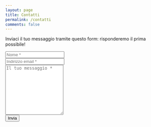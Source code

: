 ```yaml
---
layout: page
title: Contatti
permalink: /contatti
comments: false
---
```


<!--
<form action="https://formspree.io/{{site.email}}" method="POST">    
<p class="mb-4">Please send your message to {{site.name}}. We will reply as soon as possible!</p>
<div class="form-group row">
<div class="col-md-6">
<input class="form-control" type="text" name="name" placeholder="Name*" required>
</div>
<div class="col-md-6">
<input class="form-control" type="email" name="_replyto" placeholder="E-mail Address*" required>
</div>
</div>
<textarea rows="8" class="form-control mb-3" name="message" placeholder="Message*" required></textarea>    
<input class="btn btn-dark" type="submit" value="Send">
</form>
-->

<p class="mb-4">Inviaci il tuo messaggio tramite questo form: risponderemo il prima possibile!</p>
  <form target="_blank" action="https://formsubmit.co/f18f1361501497adbc657ddff0f6f268" method="POST">
    <div class="form-group">
      <div class="form-row">
        <div class="col">
          <input type="text" name="name" class="form-control" placeholder="Nome *" required>
        </div>
        <div class="col">
          <input type="email" name="email" class="form-control" placeholder="Indirizzo email *" required>
        </div>
      </div>
    </div>
    <div class="form-group">
      <textarea placeholder="Il tuo messaggio *" class="form-control" name="message" rows="10" required></textarea>
    </div>
    <button type="submit" class="btn btn-lg btn-dark btn-block">Invia</button>
  </form>
